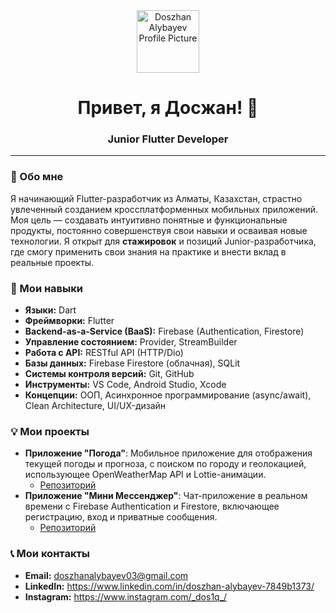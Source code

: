 <div align="center">
  <a href="https://github.com/DoszhanAlybayev">
    <img src="https://github.com/DoszhanAlybayev.png?size=100" alt="Doszhan Alybayev Profile Picture" width="100" style="border-radius: 50;">
  </a>
  <h1>Привет, я Досжан! 👋</h1>
  <h3>Junior Flutter Developer</h3>
</div>

---

### 🌟 Обо мне

Я начинающий Flutter-разработчик из Алматы, Казахстан, страстно увлеченный созданием кроссплатформенных мобильных приложений. Моя цель — создавать интуитивно понятные и функциональные продукты, постоянно совершенствуя свои навыки и осваивая новые технологии. Я открыт для **стажировок** и позиций Junior-разработчика, где смогу применить свои знания на практике и внести вклад в реальные проекты.

### 🚀 Мои навыки

* **Языки:** Dart
* **Фреймворки:** Flutter
* **Backend-as-a-Service (BaaS):** Firebase (Authentication, Firestore)
* **Управление состоянием:** Provider, StreamBuilder
* **Работа с API:** RESTful API (HTTP/Dio)
* **Базы данных:** Firebase Firestore (облачная), SQLit
* **Системы контроля версий:** Git, GitHub
* **Инструменты:** VS Code, Android Studio, Xcode
* **Концепции:** ООП, Асинхронное программирование (async/await), Clean Architecture, UI/UX-дизайн


### 💡 Мои  проекты

* **Приложение "Погода"**: Мобильное приложение для отображения текущей погоды и прогноза, с поиском по городу и геолокацией, использующее OpenWeatherMap API и Lottie-анимации.
    * [Репозиторий](https://github.com/DoszhanAlybayev/weather-app.git)
* **Приложение "Мини Мессенджер"**: Чат-приложение в реальном времени с Firebase Authentication и Firestore, включающее регистрацию, вход и приватные сообщения.
    * [Репозиторий](https://github.com/DoszhanAlybayev/messenger-app.git)

### 📞 Мои контакты

* **Email:** doszhanalybayev03@gmail.com
* **LinkedIn:** https://www.linkedin.com/in/doszhan-alybayev-7849b1373/
* **Instagram:** https://www.instagram.com/_dos1q_/


